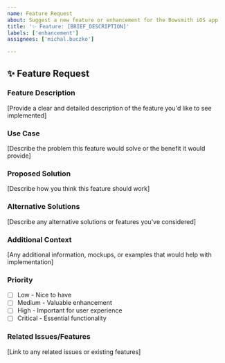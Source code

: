 ```yaml
---
name: Feature Request
about: Suggest a new feature or enhancement for the Bowsmith iOS app
title: '✨ Feature: [BRIEF_DESCRIPTION]'
labels: ['enhancement']
assignees: ['michal.buczko']

---
```


## ✨ Feature Request

### Feature Description
[Provide a clear and detailed description of the feature you'd like to see implemented]

### Use Case
[Describe the problem this feature would solve or the benefit it would provide]

### Proposed Solution
[Describe how you think this feature should work]

### Alternative Solutions
[Describe any alternative solutions or features you've considered]

### Additional Context
[Any additional information, mockups, or examples that would help with implementation]

### Priority
- [ ] Low - Nice to have
- [ ] Medium - Valuable enhancement
- [ ] High - Important for user experience
- [ ] Critical - Essential functionality

### Related Issues/Features
[Link to any related issues or existing features]
